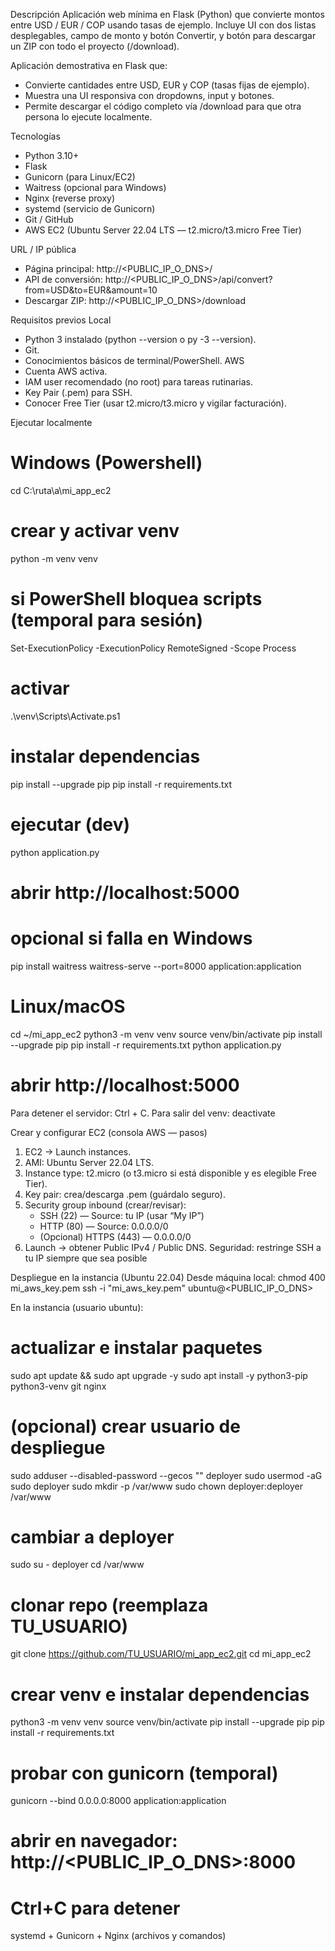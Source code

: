 Descripción
Aplicación web mínima en Flask (Python) que convierte montos entre USD / EUR / COP usando tasas de ejemplo. Incluye UI con dos listas desplegables, campo de monto y botón Convertir, y botón para descargar un ZIP con todo el proyecto (/download).

Aplicación demostrativa en Flask que:
- Convierte cantidades entre USD, EUR y COP (tasas fijas de     ejemplo).
- Muestra una UI responsiva con dropdowns, input y botones.
- Permite descargar el código completo vía /download para que   otra persona lo ejecute localmente.

Tecnologías
- Python 3.10+
- Flask
- Gunicorn (para Linux/EC2)
- Waitress (opcional para Windows)
- Nginx (reverse proxy)
- systemd (servicio de Gunicorn)
- Git / GitHub
- AWS EC2 (Ubuntu Server 22.04 LTS — t2.micro/t3.micro Free Tier)

URL / IP pública
- Página principal: http://<PUBLIC_IP_O_DNS>/
- API de conversión: http://<PUBLIC_IP_O_DNS>/api/convert?from=USD&to=EUR&amount=10
- Descargar ZIP: http://<PUBLIC_IP_O_DNS>/download

Requisitos previos
Local
- Python 3 instalado (python --version o py -3 --version).
- Git.
- Conocimientos básicos de terminal/PowerShell.
AWS
- Cuenta AWS activa.
- IAM user recomendado (no root) para tareas rutinarias.
- Key Pair (.pem) para SSH.
- Conocer Free Tier (usar t2.micro/t3.micro y vigilar facturación).

Ejecutar localmente
# Windows (Powershell)
cd C:\ruta\a\mi_app_ec2

# crear y activar venv
python -m venv venv

# si PowerShell bloquea scripts (temporal para sesión)
Set-ExecutionPolicy -ExecutionPolicy RemoteSigned -Scope Process

# activar
.\venv\Scripts\Activate.ps1

# instalar dependencias
pip install --upgrade pip
pip install -r requirements.txt

# ejecutar (dev)
python application.py
# abrir http://localhost:5000

# opcional si falla en Windows
pip install waitress
waitress-serve --port=8000 application:application

# Linux/macOS
cd ~/mi_app_ec2
python3 -m venv venv
source venv/bin/activate
pip install --upgrade pip
pip install -r requirements.txt
python application.py
# abrir http://localhost:5000

Para detener el servidor: Ctrl + C. Para salir del venv: deactivate

Crear y configurar EC2 (consola AWS — pasos)
1. EC2 → Launch instances.
2. AMI: Ubuntu Server 22.04 LTS.
3. Instance type: t2.micro (o t3.micro si está disponible y es elegible Free Tier).
4. Key pair: crea/descarga .pem (guárdalo seguro).
5. Security group inbound (crear/revisar):
    - SSH (22) — Source: tu IP (usar “My IP”)
    - HTTP (80) — Source: 0.0.0.0/0
    - (Opcional) HTTPS (443) — 0.0.0.0/0
6. Launch → obtener Public IPv4 / Public DNS.
Seguridad: restringe SSH a tu IP siempre que sea posible

Despliegue en la instancia (Ubuntu 22.04)
Desde máquina local:
chmod 400 mi_aws_key.pem
ssh -i "mi_aws_key.pem" ubuntu@<PUBLIC_IP_O_DNS>

En la instancia (usuario ubuntu):
# actualizar e instalar paquetes
sudo apt update && sudo apt upgrade -y
sudo apt install -y python3-pip python3-venv git nginx

# (opcional) crear usuario de despliegue
sudo adduser --disabled-password --gecos "" deployer
sudo usermod -aG sudo deployer
sudo mkdir -p /var/www
sudo chown deployer:deployer /var/www

# cambiar a deployer
sudo su - deployer
cd /var/www

# clonar repo (reemplaza TU_USUARIO)
git clone https://github.com/TU_USUARIO/mi_app_ec2.git
cd mi_app_ec2

# crear venv e instalar dependencias
python3 -m venv venv
source venv/bin/activate
pip install --upgrade pip
pip install -r requirements.txt

# probar con gunicorn (temporal)
gunicorn --bind 0.0.0.0:8000 application:application
# abrir en navegador: http://<PUBLIC_IP_O_DNS>:8000
# Ctrl+C para detener

systemd + Gunicorn + Nginx (archivos y comandos)
